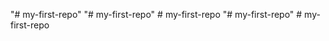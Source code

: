 "# my-first-repo"  "# my-first-repo" 
#   m y - f i r s t - r e p o  
 "# my-first-repo" 
#   m y - f i r s t - r e p o  
 